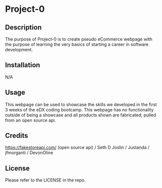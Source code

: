 # Project-0

## Description

The purpose of Project-0 is to create pseudo eCommerce webpage with the purpose of learning the very basics of starting a career in software development.

## Installation

N/A

## Usage

This webpage can be used to showcase the skills we developed in the first 3 weeks of the eDX coding bootcamp. This webpage has no functionality outside of being a showcase and all products shown are fabricated; pulled from an open source api.

## Credits

https://fakestoreapi.com/ (open source api) / Seth D Joslin / Justanda / jfmorganti / DevonOline

## License

Please refer to the LICENSE in the repo.
